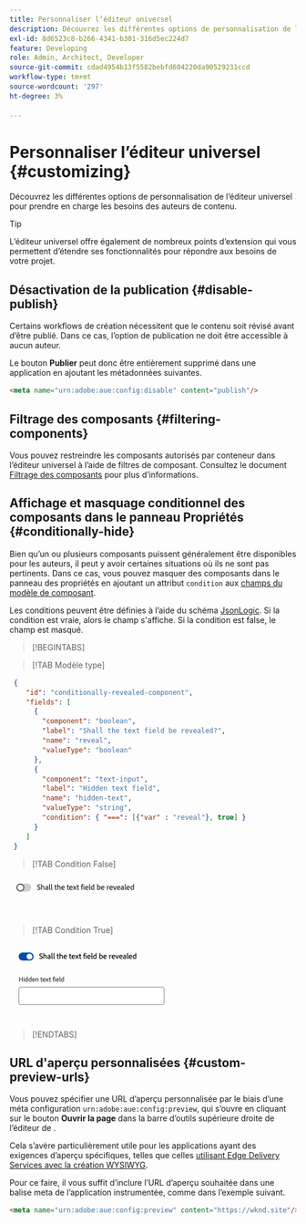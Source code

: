 ```yaml
---
title: Personnaliser l’éditeur universel
description: Découvrez les différentes options de personnalisation de l’éditeur universel pour prendre en charge les besoins des auteurs de contenu.
exl-id: 8d6523c8-b266-4341-b301-316d5ec224d7
feature: Developing
role: Admin, Architect, Developer
source-git-commit: cdad4954b13f5582bebfd604220da90529231ccd
workflow-type: tm+mt
source-wordcount: '297'
ht-degree: 3%

---
```



# Personnaliser l’éditeur universel {#customizing}

Découvrez les différentes options de personnalisation de l’éditeur universel pour prendre en charge les besoins des auteurs de contenu.

>[!TIP]
>
>L’éditeur universel offre également de nombreux points d’extension [](/help/implementing/universal-editor/extending.md) qui vous permettent d’étendre ses fonctionnalités pour répondre aux besoins de votre projet.

## Désactivation de la publication {#disable-publish}

Certains workflows de création nécessitent que le contenu soit révisé avant d’être publié. Dans ce cas, l’option de publication ne doit être accessible à aucun auteur.

Le bouton **Publier** peut donc être entièrement supprimé dans une application en ajoutant les métadonnées suivantes.

```html
<meta name="urn:adobe:aue:config:disable" content="publish"/>
```

## Filtrage des composants {#filtering-components}

Vous pouvez restreindre les composants autorisés par conteneur dans l’éditeur universel à l’aide de filtres de composant. Consultez le document [Filtrage des composants](/help/implementing/universal-editor/filtering.md) pour plus d’informations.

## Affichage et masquage conditionnel des composants dans le panneau Propriétés {#conditionally-hide}

Bien qu’un ou plusieurs composants puissent généralement être disponibles pour les auteurs, il peut y avoir certaines situations où ils ne sont pas pertinents. Dans ce cas, vous pouvez masquer des composants dans le panneau des propriétés en ajoutant un attribut `condition` aux [champs du modèle de composant](/help/implementing/universal-editor/field-types.md#fields).

Les conditions peuvent être définies à l’aide du schéma [JsonLogic](https://jsonlogic.com/). Si la condition est vraie, alors le champ s&#39;affiche. Si la condition est false, le champ est masqué.

>[!BEGINTABS]

>[!TAB Modèle type]

```json
 {
    "id": "conditionally-revealed-component",
    "fields": [
      {
        "component": "boolean",
        "label": "Shall the text field be revealed?",
        "name": "reveal",
        "valueType": "boolean"
      },
      {
        "component": "text-input",
        "label": "Hidden text field",
        "name": "hidden-text",
        "valueType": "string",
        "condition": { "===": [{"var" : "reveal"}, true] }
      }
    ]
 }
```

>[!TAB Condition False]

![ Champ de texte masqué ](assets/hidden.png)

>[!TAB Condition True]

![Champ de texte affiché](assets/shown.png)

>[!ENDTABS]

## URL d&#39;aperçu personnalisées {#custom-preview-urls}

Vous pouvez spécifier une URL d’aperçu personnalisée par le biais d’une méta configuration `urn:adobe:aue:config:preview`, qui s’ouvre en cliquant sur le bouton **Ouvrir la page** dans la barre d’outils supérieure droite de l’éditeur de [](/help/sites-cloud/authoring/universal-editor/navigation.md#universal-editor-toolbar).

Cela s’avère particulièrement utile pour les applications ayant des exigences d’aperçu spécifiques, telles que celles [utilisant Edge Delivery Services avec la création WYSIWYG](/help/edge/wysiwyg-authoring/authoring.md).

Pour ce faire, il vous suffit d’inclure l’URL d’aperçu souhaitée dans une balise meta de l’application instrumentée, comme dans l’exemple suivant.

```html
<meta name="urn:adobe:aue:config:preview" content="https://wknd.site"/>
```
